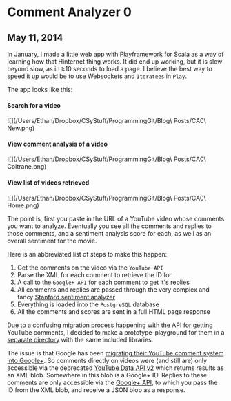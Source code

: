 Comment Analyzer 0
==================

May 11, 2014
------------

In January, I made a little web app with [Playframework](http://playframework.com/) for Scala as a way of learning how that Hinternet thing works. It did end up working, but it is slow beyond slow, as in ≥10 seconds to load a page. I believe the best way to speed it up would be to use Websockets and `Iteratees` in `Play`.

The app looks like this:

#### Search for a video

![](/Users/Ethan/Dropbox/CSyStuff/ProgrammingGit/Blog\ Posts/CA0\ New.png)

#### View comment analysis of a video

![](/Users/Ethan/Dropbox/CSyStuff/ProgrammingGit/Blog\ Posts/CA0\ Coltrane.png)

#### View list of videos retrieved

![](/Users/Ethan/Dropbox/CSyStuff/ProgrammingGit/Blog\ Posts/CA0\ Home.png)

The point is, first you paste in the URL of a YouTube video whose comments you want to analyze. Eventually you see all the comments and replies to those comments, and a sentiment analysis score for each, as well as an overall sentiment for the movie.

Here is an abbreviated list of steps to make this happen:

1. Get the comments on the video via the `YouTube API`
2. Parse the XML for each comment to retrieve the ID for
3. A call to the `Google+ API` for each comment to get it's replies
4. All comments and replies are passed through the very complex and fancy [Stanford sentiment analyzer](http://nlp.stanford.edu:8080/sentiment/rntnDemo.html)
5. Everything is loaded into the `PostgreSQL` database
6. All the comments and scores are sent in a full HTML page response

Due to a confusing migration process happening with the API for getting YouTube comments, I decided to make a prototype-playground for them in a [separate directory](https://github.com/ethanp/programming/tree/master/StuffIWrote/Scala/CommentAnalyzer/CommentCollector_0/src/main/scala/na/ethan/CommentCollector) with the same included libraries.

The issue is that Google has been [migrating their YouTube comment system into Google+](https://developers.google.com/youtube/articles/changes_to_comments). So comments directly on videos were (and still are) only accessible via the deprecated [YouTube Data API v2](https://developers.google.com/youtube/2.0/developers_guide_protocol_comments) which returns results as an XML blob. Somewhere in this blob is a Google+ ID. Replies to these comments are only accessible via the [Google+ API](https://developers.google.com/+/api/), to which you pass the ID from the XML blob, and receive a JSON blob as a response.